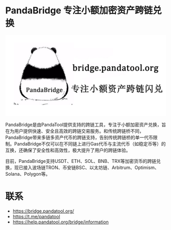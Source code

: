 # PandaBridge 专注小额加密资产跨链兑换

![GitHub图像](/熊猫桥.jpg)

PandaBridge是由PandaTool提供支持的跨链工具，专注于小额加密资产兑换，旨在为用户提供快速、安全且高效的跨链交易服务。和传统跨链桥不同，PandaBridge带来多链多资产代币的跨链支持，告别传统跨链桥的单一代币限制。PandaBridge不仅可以在不同链上进行Gas代币与主流代币（如稳定币等）的互换，还确保了安全性和高效性，极大提升了用户的跨链体验。

目前，PandaBridge支持USDT、ETH、SOL、BNB、TRX等加密货币的跨链兑换，现已接入波场链TRON、币安链BSC、以太坊链、Arbitrum、Optimism、Solana、Polygon等。

# 联系
- https://bridge.pandatool.org/
- https://t.me/pandatool
- https://help.pandatool.org/bridge/information
